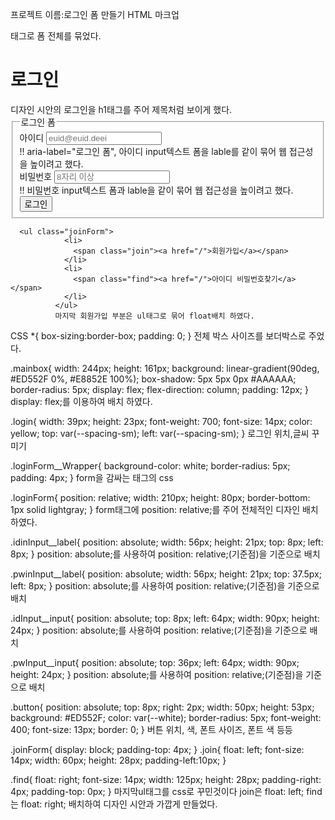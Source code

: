 프로젝트 이름:로그인 폼 만들기
HTML 마크업

<div class="mainbox"> 태그로 폼 전체를 묶었다.
<h1 class="login">로그인</h1> 디자인 시안의 로그인을 h1태그를 주어 제목처럼 보이게 했다.
<form action="https://formspree.io/f/xeqwwbwk"  method="POST" class="loginForm" aria-label="로그인 폼">
        <fieldset>
          <legend>로그인 폼</legend>
          <div class="loginForm__group">
            <div class="loginInput">
              <label for="text" class="idinInput__label">아이디</label>
              <input type="text" id="text" name="text" required class="idInput__input" placeholder="euid@euid.deei" />
            </div>
            !! aria-label="로그인 폼", 아이디 input텍스트 폼을 lable를 같이 묶어 웹 접근성을 높이려고 했다. 
            <div>
              <label for="text" class="pwinInput__label">비밀번호</label>
              <input type="text" id="text" name="text" required class="pwInput__input" placeholder="8자리 이상" />
            </div>
          </div>
          !! 비밀번호 input텍스트 폼과 lable을 같이 묶어 웹 접근성을 높이려고 했다.
              <button type="button" class="button">로그인</button>
          </fieldset>
        </form>

      <ul class="joinForm">
                <li>
                  <span class="join"><a href="/">회원가입</a></span>
                </li>
                <li>
                  <span class="find"><a href="/">아이디 비밀번호찾기</a></span>
                </li>
              </ul>
              마지막 회원가입 부분은 ul태그로 묶어 float배치 하였다.

CSS
\*{
box-sizing:border-box;
padding: 0;
}
전체 박스 사이즈를 보더박스로 주었다.

.mainbox{
width: 244px;
height: 161px;
background: linear-gradient(90deg, #ED552F 0%, #E8852E 100%);
box-shadow: 5px 5px 0px #AAAAAA;
border-radius: 5px;
display: flex;
flex-direction: column;
padding: 12px;
}
display: flex;를 이용하여 배치 하였다.

.login{
width: 39px;
height: 23px;
font-weight: 700;
font-size: 14px;
color: yellow;
top: var(--spacing-sm);
left: var(--spacing-sm);
}
로그인 위치,글씨 꾸미기

.loginForm\_\_Wrapper{
background-color: white;
border-radius: 5px;
padding: 4px;
}
form을 감싸는 태그의 css

.loginForm{
position: relative;
width: 210px;
height: 80px;
border-bottom: 1px solid lightgray;
}
form태그에 position: relative;를 주어 전체적인 디자인 배치하였다.

.idinInput\_\_label{
position: absolute;
width: 56px;
height: 21px;
top: 8px;
left: 8px;
}
position: absolute;를 사용하여 position: relative;(기준점)을 기준으로 배치

.pwinInput\_\_label{
position: absolute;
width: 56px;
height: 21px;
top: 37.5px;
left: 8px;
}
position: absolute;를 사용하여 position: relative;(기준점)을 기준으로 배치

.idInput\_\_input{
position: absolute;
top: 8px;
left: 64px;
width: 90px;
height: 24px;
}
position: absolute;를 사용하여 position: relative;(기준점)을 기준으로 배치

.pwInput\_\_input{
position: absolute;
top: 36px;
left: 64px;
width: 90px;
height: 24px;
}
position: absolute;를 사용하여 position: relative;(기준점)을 기준으로 배치

.button{
position: absolute;
top: 8px;
right: 2px;
width: 50px;
height: 53px;
background: #ED552F;
color: var(--white);
border-radius: 5px;
font-weight: 400;
font-size: 13px;
border: 0;
}
버튼 위치, 색, 폰트 사이즈, 폰트 색 등등

.joinForm{
display: block;
padding-top: 4px;
}
.join{
float: left;
font-size: 14px;
width: 60px;
height: 28px;
padding-left:10px;
}

.find{
float: right;
font-size: 14px;
width: 125px;
height: 28px;
padding-right: 4px;
padding-top: 0px;
}
마지막ul태그를 css로 꾸민것이다
join은 float: left;
find는 float: right; 배치하여 디자인 시안과 가깝게 만들었다.

